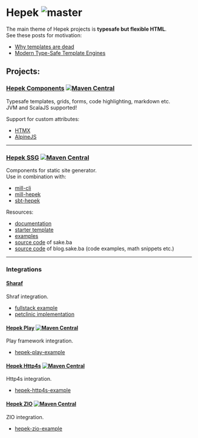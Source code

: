 # Hepek ![master](https://github.com/sake92/hepek/actions/workflows/ci.yml/badge.svg?branch=master)

The main theme of Hepek projects is **typesafe but flexible HTML**.  
See these posts for motivation: 
- [Why templates are dead](https://codeburst.io/80-of-my-coding-is-doing-this-or-why-templates-are-dead-b640fc149e22)
- [Modern Type-Safe Template Engines](https://dzone.com/articles/modern-type-safe-template-engines)

## Projects:

### [Hepek Components](https://sake92.github.io/hepek/hepek/components/index.html) [![Maven Central](https://img.shields.io/maven-central/v/ba.sake/hepek-components_3.svg?style=flat-square&label=Scala+3)](https://mvnrepository.com/artifact/ba.sake/hepek-components)
Typesafe templates, grids, forms, code highlighting, markdown etc.  
JVM and ScalaJS supported! 

Support for custom attributes:
- [HTMX](https://htmx.org/reference/#attributes)
- [AlpineJS](https://alpinejs.dev/directives/data)

---
### [Hepek SSG](https://sake92.github.io/hepek/hepek/index.html)  [![Maven Central](https://img.shields.io/maven-central/v/ba.sake/hepek_3.svg?style=flat-square&label=Scala+3)](https://mvnrepository.com/artifact/ba.sake/hepek)
Components for static site generator.  
Use in combination with:
- [mill-cli](./hepek-cli)
- [mill-hepek](https://github.com/sake92/mill-hepek)
- [sbt-hepek](https://github.com/sake92/sbt-hepek)

Resources:
- [documentation](https://sake92.github.io/hepek)
- [starter template](https://github.com/sake92/hepek-starter)
- [examples](https://github.com/sake92/hepek-examples)
- [source code](https://github.com/sake92/sake-ba-source) of sake.ba
- [source code](https://github.com/sake92/sake-ba-blog-source) of blog.sake.ba (code examples, math snippets etc.)

---
### Integrations

#### [Sharaf](https://github.com/sake92/sharaf)
Shraf integration.
- [fullstack example](https://github.com/sake92/sharaf/tree/main/examples/fullstack)
- [petclinic implementation](https://github.com/sake92/sharaf-petclinic)

#### [Hepek Play](https://sake92.github.io/hepek/integrations/play-framework.html)  [![Maven Central](https://img.shields.io/maven-central/v/ba.sake/hepek-play_3.svg?style=flat-square&label=Scala+3)](https://mvnrepository.com/artifact/ba.sake/hepek-play)
Play framework integration.
- [hepek-play-example](https://github.com/sake92/hepek-play-example)

#### [Hepek Http4s](https://sake92.github.io/hepek/integrations/http4s.html)  [![Maven Central](https://img.shields.io/maven-central/v/ba.sake/hepek-http4s_3.svg?style=flat-square&label=Scala+3)](https://mvnrepository.com/artifact/ba.sake/hepek-http4s)
Http4s integration.
- [hepek-http4s-example](https://github.com/sake92/hepek-http4s-example)

#### [Hepek ZIO](https://sake92.github.io/hepek/integrations/zio.html)  [![Maven Central](https://img.shields.io/maven-central/v/ba.sake/hepek-zio_3.svg?style=flat-square&label=Scala+3)](https://mvnrepository.com/artifact/ba.sake/hepek-zio)
ZIO integration.
- [hepek-zio-example](https://github.com/sake92/hepek-zio-example)



